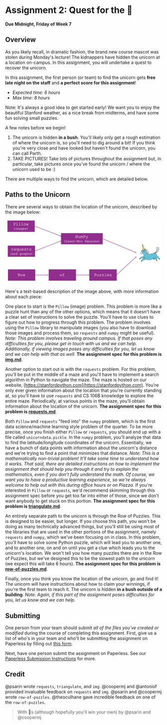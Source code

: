 # Assignment 2: Quest for the &#129412;
**Due Midnight, Friday of Week 7**

## Overview
As you likely recall, in dramatic fashion, the brand new course mascot was stolen during Monday's lecture! The kidnappers have hidden the unicorn at a location on-campus. In this assignment, you will undertake a quest to recover the unicorn.

In this assignment, the first person (or team) to find the unicorn gets **free late night on the staff** and **a perfect score for this assignment**!

* *Expected time: 6 hours*
* *Max time: 8 hours*

Note: It's always a good idea to get started early! We want you to enjoy the beautiful Stanford weather, as a nice break from midterms, and have some fun solving small puzzles.

A few notes before we begin!

1. The unicorn is hidden **in a bush**. You'll likely only get a rough estimation of where the unicorn is, so you'll need to dig around a bit! If you think you're very close and have looked but haven't found the unicorn, you can call Parth.
2. TAKE PICTURES! Take lots of pictures throughout the assignment but, in particular, take pictures once you've found the unicorn / where the unicorn used to be :)

There are multiple ways to find the unicorn, which are detailed below.

## Paths to the Unicorn
There are several ways to obtain the location of the unicorn, described by the image below:

<p style="align: center; max-width: 100%;">
	<img src="md_img/unicorn_paths.png" style="max-width: 100%" alt="The different paths to the unicorn." />
</p>

Here's a text-based description of the image above, with more information about each piece:

One place to start is the `Pillow` (image) problem. This problem is more like a puzzle hunt than any of the other options, which means that it doesn't have a clear set of instructions to solve the puzzle. You'll have to use clues to figure out how to progress through this problem. The problem involves using the `Pillow` library to manipulate images (you also have to download those images and process them, so `requests` and `numpy` might be useful). *Note: This problem involves traveling around campus. If that poses any difficulties for you, please get in touch with us and we can help. Additionally, if viewing images poses any difficulties for you, let us know and we can help with that as well.* **The assignment spec for this problem is [img.md](img.md)**.

Another option to start out is with the `requests` problem. For this problem, you'll be put in the middle of a maze and you'll have to implement a search algorithm in Python to navigate the maze. The maze is hosted on our website, [https://stanfordpython.com](https://stanfordpython.com). You're only ever given information about the location that you're currently standing at, so you'll have to use `requests` and CS 106B knowledge to explore the entire maze. Periodically, at various points in the maze, you'll obtain information about the location of the unicorn. **The assignment spec for this problem is [requests.md](requests.md)**.

Both `Pillow` and `requests` "feed into" the `numpy` problem, which is the first data science/machine learning style problem of the quarter. To be more precise, once you finish either `Pillow` or `requests`, you should end up with a file called `unicorndata.pickle`. In the `numpy` problem, you'll analyze that data to find the latitude/longitude coordinates of the unicorn. Essentially, we have a bunch of data points with information about the unicorn's distance and we're trying to find a point that minimizes that distance. *Note: This is a mathematically non-trivial problem! It'll take some time to understand how it works. That said, there are detailed instructions on how to implement the assignment that should help you through it and try to explain the mathematics, even if you don't fully understand the math. Of course, we want you to have a productive learning experience, so we're always welcome to help out with this during office hours or on Piazza.* If you're interested in `Pillow` or `requests`, we'd recommend skimming through this assignment spec before you get too far into either of those, since we don't want anybody to get stuck on this portion. **The assignment spec for this problem is [triangulate.md](triangulate.md)**.

An entirely separate path to the unicorn is through the Row of Puzzles. This is designed to be easier, but longer. If you choose this path, you won't be doing as many technically advanced things, but you'll still be using most of the libraries that are used in the other portions of the assignment, namely `requests` and `numpy`, which we've been focusing on in class. In this problem, you'll have to solve some Python puzzle, which will lead you to another one, and to another one, on and on until you get a clue which leads you to the unicorn's location. We won't tell you how many puzzles there are in the Row of Puzzles, but we've designed this to be the slowest path to the unicorn (we expect this will take 6 hours). **The assignment spec for this problem is [row-of-puzzles.md](row-of-puzzles.md)**.

Finally, once you think you know the location of the unicorn, go and find it! The unicorn will have instructions about how to claim your winnings, if you're the first team to reach it. The unicorn is hidden **in a bush outside of a building**. *Note: Again, if this part of the assignment poses difficulties for you, let us know and we can help.*

## Submitting
One person from your team should submit *all of the files you've created or modified* during the course of completing this assignment. First, give us a list of who's in your team and who'll be submitting the assignment on Paperless by filling out [this form](https://forms.gle/iQrmkX1SSJPSvQDd6).

Next, have one person submit the assignment on Paperless. See our [Paperless Submission Instructions](https://github.com/stanfordpython/python-handouts/blob/master/submitting-assignments.md) for more.

## Credit
@psarin wrote `requests`, `triangulate`, and `img`. @coopermj and @antoniof provided invaluable feedback on `requests` and `img`. @psarin and @coopermj wrote `row-of-puzzles`. @theoculhane gave incredible feedback on one of the `row-of-puzzles`.

> With &#129412;s (although hopefully you'll win your own) by @psarin and @coopermj
